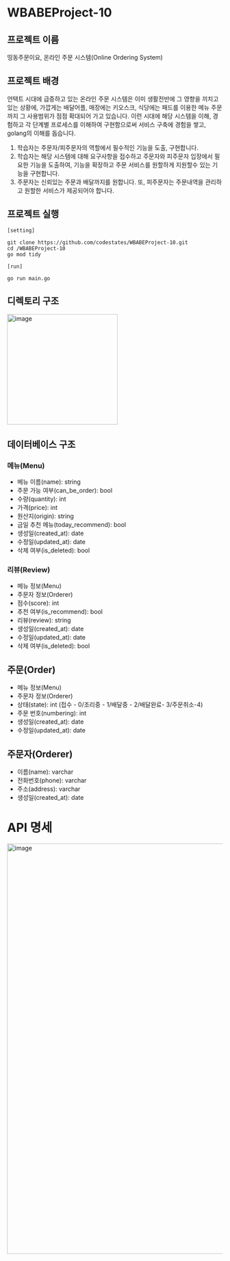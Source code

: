 # WBABEProject-10

## 프로젝트 이름
띵동주문이요, 온라인 주문 시스템(Online Ordering System)

## 프로젝트 배경
언택트 시대에 급증하고 있는 온라인 주문 시스템은 이미 생활전반에 그 영향을 끼치고 있는 상황에, 가깝게는 배달어플, 매장에는 키오스크, 식당에는 패드를 이용한 메뉴 주문까지 그 사용범위가 점점 확대되어 가고 있습니다. 이런 시대에 해당 시스템을 이해, 경험하고 각 단계별 프로세스를 이해하여 구현함으로써 서비스 구축에 경험을 쌓고, golang의 이해를 돕습니다.

1. 학습자는 주문자/피주문자의 역할에서 필수적인 기능을 도출, 구현합니다.
2. 학습자는 해당 시스템에 대해 요구사항을 접수하고 주문자와 피주문자 입장에서 필요한 기능을 도출하여, 기능을 확장하고 주문 서비스를 원할하게 지원할수 있는 기능을 구현합니다.
3. 주문자는 신뢰있는 주문과 배달까지를 원합니다. 또, 피주문자는 주문내역을 관리하고 원할한 서비스가 제공되어야 합니다.

## 프로젝트 실행
```
[setting]

git clone https://github.com/codestates/WBABEProject-10.git
cd /WBABEProject-10
go mod tidy

[run]

go run main.go
```

## 디렉토리 구조
<img width="258" alt="image" src="https://user-images.githubusercontent.com/80724255/209470181-04f9999f-9444-4db7-a80d-6bbcdffad2f4.png">

## 데이터베이스 구조

### 메뉴(Menu)
- 메뉴 이름(name): string
- 주문 가능 여부(can_be_order): bool
- 수량(quantity): int
- 가격(price): int
- 원산지(origin): string
- 금일 추천 메뉴(today_recommend): bool
- 생성일(created_at): date
- 수정일(updated_at): date
- 삭제 여부(is_deleted): bool
    
### 리뷰(Review)
- 메뉴 정보(Menu)
- 주문자 정보(Orderer)
- 점수(score): int
- 추천 여부(is_recommend): bool
- 리뷰(review): string
- 생성일(created_at): date
- 수정일(updated_at): date
- 삭제 여부(is_deleted): bool
    
## 주문(Order)
- 메뉴 정보(Menu)
- 주문자 정보(Orderer)
- 상태(state): int (접수 - 0/조리중 - 1/배달중 - 2/배달완료- 3/주문취소-4)
- 주문 번호(numbering): int
- 생성일(created_at): date
- 수정일(updated_at): date

## 주문자(Orderer)
- 이름(name): varchar
- 전화번호(phone): varchar
- 주소(address): varchar
- 생성일(created_at): date

# API 명세
<img width="958" alt="image" src="https://user-images.githubusercontent.com/80724255/209470515-b0a611f8-9667-4654-b6fd-b5d0acf683fa.png">

